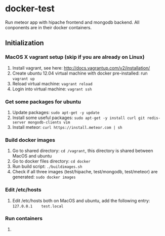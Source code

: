 docker-test
===========

Run meteor app with hipache frontend and mongodb backend.
All conponents are in their docker containers.


Initialization
--------------

### MacOS X vagrant setup (skip if you are already on Linux)
1. Install vagrant, see here: http://docs.vagrantup.com/v2/installation/
1. Create ubuntu 12.04 virtual machine with docker pre-installed: run `vagrant up`
1. Reload virtual machine: `vagrant reload`
1. Login into virtual machine: `vagrant ssh`

### Get some packages for ubuntu
1. Update packages: `sudo apt-get -y update`
1. Install some useful packages: `sudo apt-get -y install curl git redis-server mongodb-clients vim`
1. Install meteor: `curl https://install.meteor.com | sh`

### Build docker images
1. Go to shared directory: `cd /vagrant`, this directory is shared between MacOS and ubuntu
1. Go to docker files directory: `cd docker`
1. Run build script: `./buildimages.sh`
1. Check if all three images (test/hipache, test/mongodb, test/meteor) are generated: `sudo docker images`

### Edit /etc/hosts
1. Edit /etc/hosts both on MacOS and ubuntu, add the following entry: `127.0.0.1    test.local`

### Run containers
1.


